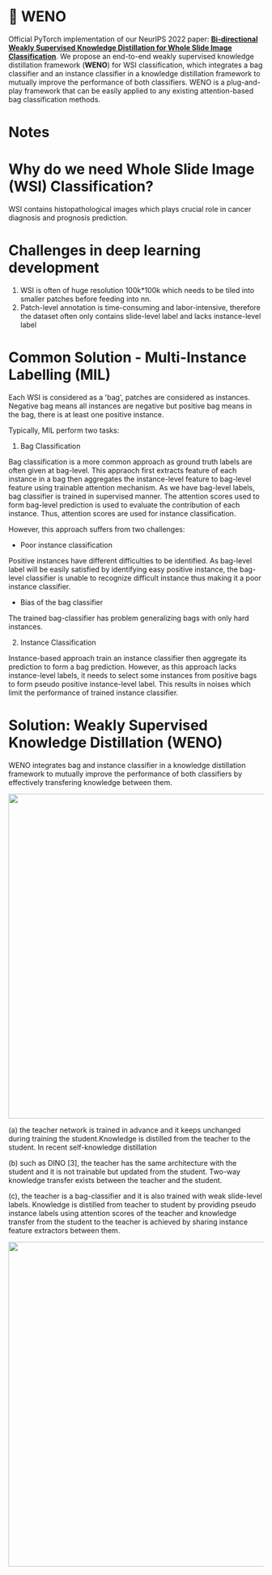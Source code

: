 # :camel: WENO
Official PyTorch implementation of our NeurIPS 2022 paper: **[Bi-directional Weakly Supervised Knowledge Distillation for Whole Slide Image Classification](https://arxiv.org/abs/2210.03664)**. We propose an end-to-end weakly supervised knowledge distillation framework (**WENO**) for WSI classification, which integrates a bag classifier and an instance classifier in a knowledge distillation framework to mutually improve the performance of both classifiers. WENO is a plug-and-play framework that can be easily applied to any existing attention-based bag classification methods.

# Notes

# Why do we need Whole Slide Image (WSI) Classification?
WSI contains histopathological images which plays crucial role in cancer diagnosis and prognosis prediction. 

# Challenges in deep learning development
1. WSI is often of huge resolution 100k*100k which needs to be tiled into smaller patches before feeding into nn. 
2. Patch-level annotation is time-consuming and labor-intensive, therefore the dataset often only contains slide-level label and lacks instance-level label

# Common Solution - Multi-Instance Labelling (MIL)
Each WSI is considered as a 'bag', patches are considered as instances. Negative bag means all instances are negative but positive bag means in the bag, there is at least one positive instance. 

Typically, MIL perform two tasks: 
1. Bag Classification

Bag classification is a more common approach as ground truth labels are often given at bag-level. This appraoch first extracts feature of each instance in a bag then aggregates the instance-level feature to bag-level feature using trainable attention mechanism. As we have bag-level labels, bag classifier is trained in supervised manner. The attention scores used to form bag-level prediction is used to evaluate the contribution of each instance. Thus, attention scores are used for instance classification. 

However, this approach suffers from two challenges:
  - Poor instance classification

  Positive instances have different difficulties to be identified. As bag-level label will be easily satisfied by identifying easy positive instance, the bag-level classifier is unable to recognize difficult instance thus making it a poor instance classifier. 
  - Bias of the bag classifier

  The trained bag-classifier has problem generalizing bags with only hard instances. 

2. Instance Classification

Instance-based approach train an instance classifier then aggregate its prediction to form a bag prediction. However, as this approach lacks instance-level labels, it needs to select some instances from positive bags to form pseudo positive instance-level label. This results in noises which limit the performance of trained instance classifier. 

# Solution: Weakly Supervised Knowledge Distillation (WENO)
WENO integrates bag and instance classifier in a knowledge distillation framework to mutually improve the performance of both classifiers by effectively transfering knowledge between them. 
<p align="center">
  <img src="https://github.com/miccaiif/WENO/blob/main/figure2.png" width="640">
</p>

(a) the teacher network is trained in advance and it keeps unchanged during training the student.Knowledge is distilled from the teacher to the student. In recent self-knowledge distillation 

(b) such as DINO [3], the teacher has the same architecture with the student and it is not trainable but updated from the student. Two-way knowledge transfer exists between the teacher and the student. 

(c), the teacher is a bag-classifier and it is also trained with weak slide-level labels. Knowledge is distilled from teacher to student by providing pseudo instance
labels using attention scores of the teacher and knowledge transfer from the student to the teacher is achieved by sharing instance feature extractors between them.

<p align="center">
  <img src="https://github.com/miccaiif/WENO/blob/main/figure3.jpg" width="640">
</p>
